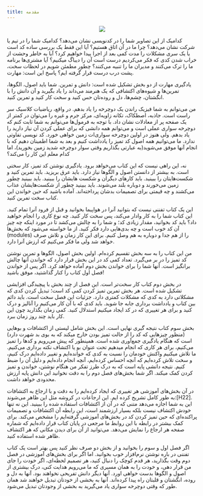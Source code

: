 ```yaml
---
title: مقدمه
---
```


<p align="center">
  <img src="{{ site.url }}/clean-code-persian/images/clean-code-1.png">
</p>


کدامیک از این تصاویر شما را در کدنویسی نشان می‌دهد؟ کدامیک شما را در تیم یا شرکت نشان می‌دهد؟ چرا ما در آن اتاق هستیم؟ آیا این فقط یک بررسی ساده کد است یا یک سری مشکلات را مدت کمی بعد از اجرا پیدا خواهیم کرد؟ آیا به خاطر وحشت از خراب شدن کدی که فکر می‌کردیم درست است آن را دیباگ میکنیم؟ آیا مشتری‌ها برنامه ما را ترک می‌کنند و مدیران ما را تنبیه می‌کنند؟ چطور مطمئن شویم در لحظات سخت، پشت درب درست قرار گرفته ایم؟ پاسخ این است: مهارت. 

یادگیری مهارت از دو بخش تشکیل شده است: دانش و تمرین. شما باید اصول، الگوها، تمرین‌ها و شیوه‌های اکتشافی که یک هنرمند می‌داند را یاد بگیرید و آن دانش را با انگشتان، چشم‌ها، دل و روده‌تان حس کنید و سخت کار کنید و تمرین کنید. 

من می‌توانم به شما فیزیک راندن یک دوچرخه را یاد بدهم. در واقع، ریاضیات کلاسیک سر راست است. جاذبه، اصطکاک، تکانه زاویه‌ای، مرکز جرم و غیره را می‌توان در کمتر از یک صفحه پر از معادلات نشان داد. با توجه به فرمول‌ها می‌توانم به شما ثابت کنم که دوچرخه سواری عملی است و می‌توانم همه دانشی که برای عملی کردن آن نیاز دارید را یاد بدهم. ولی هنوز در اولین دوچرخه سواری‌ات زمین خواهی خورد. کد نویسی تفاوتی ندارد. ما می‌توانیم همه اصول کد تمیز را یادداشت کنیم و بعد به شما اطمینان دهیم که با انجام آنها موفق می‌شوید\(به عبارتی بگذاریم وقتی سوار دوچرخه شدید زمین بخورید\)، اما کدام معلم این کار را می‌کند؟

 نه، این راهی نیست که این کتاب می‌خواهد برود. یادگیری نوشتن کد تمیز، کار سختی است.  به بیشتر از دانستن اصول و الگوها نیاز دارد. باید عرق بریزید. باید تمرین کنید و شکست‌هایتان را ببینید. باید کارهای دیگران و شکست هایشان را ببینید. باید ببینید چطور زمین می‌خورند و دوباره بلند می‌شوند. باید ببینید چطور از شکست‌هایشان عذاب می‌کشند و چه قیمتی برای تصمیمات بدشان پرداخته‌اند. آماده باشید که حین خواندن این کتاب سخت تمرین کنید. 

این یک کتاب تفننی نیست که بتوانید آنرا در هواپیما بخوانید و قبل از فرود آنرا تمام کنید. این کتاب شما را به کار وادار می‌کند، پس سخت کار کنید. چه نوع کاری را انجام خواهید داد؟ باید کد بخوانید، مقدار زیادی کد؛ و شما را به چالش می‌کشد تا در مورد اینکه چه چیز آن کد خوب است و چه بدی‌هایی دارد فکر کنید. از ما خواسته می‌شود که بخش‌ها \(modules\) را از هم جدا و دوباره به هم وصل کنیم. برای این کار زمان و تلاش صرف خواهد شد ولی ما فکر می‌کنیم که ارزش آنرا دارد. 

من این کتاب را به سه بخش تقسیم کرده‌ام. اولین بخش اصول، الگوها و تمرین نوشتن کد تمیز را در بر می‌گیرد. تعداد کمی کد در این بخش قرار دارد که خواندن آنها چالش برانگیز است. آنها شما را برای خواندن بخش دوم آماده خواهد کرد. اگر پس از خواندن فصل اول کتاب را کنار گذاشتید، موفق باشید! 

در بخش دوم کتاب کار سخت‌تر است. این فصل از چند بخش با پیچیدگی افزایشی تشکیل شده است. هر بخش تمرین تمیز کردن کمی کد است؛ تبدیل کردن کدی که مشکلاتی دارد به کدی که مشکلات کمتری دارد. جزئیات این فصل سخت است. باید دائم بین کتاب و یادداشت برداری جابه جا شوید. باید کدی که با آن کار می‌کنیم را آنالیز و درک کنید و برای هر تغییری که در کد ایجاد میکنیم استدلال کنید. کمی زمان بگذارید چون این کار باید چند روز زمان ببرد. 

بخش سوم کتاب نتیجه گیری نهایی است. این بخش شامل لیستی از اکتشافات و بوهایی \(منظور چیزهایی که کد را از حالت تمیز بودن خارج میکند که به بوی بد شهرت دارد\) است که هنگام یادگیری جمع‌آوری شده است. همینطور که پیش می‌رویم و کدها را تمیز می‌کنیم، برای هر کاری که انجام میدهیم تحت عنوان بو یا اکتشاف نکته برداری می‌کنیم. ما تلاش میکنیم واکنش خودمان را نسبت به کدی که خوانده‌ایم و تغییر داده‌ایم درک کنیم، و سخت تلاش کرده‌ایم که آنچه احساس کرده‌ایم، آنچه انجام داده‌ایم و دلیل آن را ضبط کنیم. نتیجه دانشی پایه است که به درک طرز تفکر من هنگام نوشتن، خواندن و تمیز کردن کمک میکند. اگر شما بخش‌های فصل دوم را به دقت نخوانید این دانش پایه ارزش محدودی خواهد داشت. 

در آن بخش‌های آموزشی هر تغییری که ایجاد کرده‌ایم را به دقت و با ارجاع به اکتشافات به طور کامل تشریح کرده ایم. این ارجاعات در کروشه مثل این ظاهر می‌شوند:\[H22\]. این به شما اجازه می‌دهد متنی که در آن از اکتشافات استفاده شده را ببینید. این نه تنها خودش اکتشاف نیست بلکه بسیار ارزشمند است، این رابطه آن اکتشافات و تصمیمات پراکنده‌ای که حین تمیز کردن کد در بخش‌های آموزشی گرفته‌ایم را مشخص می‌کند. برای کمک بیشتر در رابطه با این روابط ما مرجعی در پایان کتاب قرار داده‌ایم که شماره صفحه هر ارجاع را نمایش می‌دهد. می‌توانید از آن برای دیدن مکانی که هر اکتشاف ظاهر شده استفاده کنید. 

اگر فصل اول و سوم را بخوانید و از بخش دو صرف نظر کنید پس بهتر است یک کتاب تفننی در باره نوشتن نرم‌افزار خوب بخوانید. اما اگر برای بخش‌های آموزشی در فصل دوم وقت بگذارید، هر قدم کوچک را دنبال کنید، هر تصمیم لحظه‌ای، اگر خودت را جای من قرار دهی، و خودت را به همان مسیری که ما می‌رویم هدایت کنی، درک بیشتری از اصول و الگوها بدست خواهی اورد. آنها دیگر دانش تفریحی نخواهند بود. آنها به دل و روده، انگشتان و قلبتان راه پیدا کرده‌اند. آنها به بخشی از خودتان تبدیل خواهند شد همان طور که وقتی دوچرخه سواری یاد می‌گیرید به بخشی از وجودتان تبدیل می‌شود.

